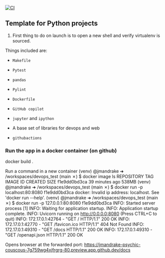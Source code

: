 [![CI](https://github.com/nogibjj/python-template/actions/workflows/cicd.yml/badge.svg)](https://github.com/nogibjj/python-template/actions/workflows/cicd.yml)
## Template for Python projects 

1. First thing to do on launch is to open a new shell and verify virtualenv is sourced.

Things included are:

* `Makefile`

* `Pytest`

* `pandas`

* `Pylint`

* `Dockerfile`

* `GitHub copilot`

* `jupyter` and `ipython` 

* A base set of libraries for devops and web

* `githubactions` 


### Run the app in a docker container (on github)

docker build .

Run a command in a new container
(venv) @jmandrake ➜ /workspaces/devops_test (main ✗) $ docker image ls
REPOSITORY   TAG       IMAGE ID       CREATED          SIZE
<none>       <none>    f1e9dd0bd3ca   39 minutes ago   538MB
(venv) @jmandrake ➜ /workspaces/devops_test (main ✗) $ docker run -p localhost:80:8080 f1e9dd0bd3ca
docker: Invalid ip address: localhost.
See 'docker run --help'.
(venv) @jmandrake ➜ /workspaces/devops_test (main ✗) $ docker run -p 127.0.0.1:80:8080 f1e9dd0bd3ca
INFO:     Started server process [1]
INFO:     Waiting for application startup.
INFO:     Application startup complete.
INFO:     Uvicorn running on http://0.0.0.0:8080 (Press CTRL+C to quit)
INFO:     172.17.0.1:42764 - "GET / HTTP/1.1" 200 OK
INFO:     172.17.0.1:42770 - "GET /favicon.ico HTTP/1.1" 404 Not Found
INFO:     172.17.0.1:49310 - "GET /docs HTTP/1.1" 200 OK
INFO:     172.17.0.1:49310 - "GET /openapi.json HTTP/1.1" 200 OK

Opens browser at the forwarded port:
https://jmandrake-psychic-couscous-7g759wg4xjfrgrg-80.preview.app.github.dev/docs



